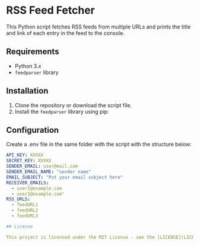 # RSS Feed Fetcher

This Python script fetches RSS feeds from multiple URLs and prints the title and link of each entry in the feed to the console.

## Requirements

- Python 3.x
- `feedparser` library

## Installation

1. Clone the repository or download the script file.
2. Install the `feedparser` library using pip:

## Configuration

Create a .env file in the same folder with the script with the structure below:
```yaml
API_KEY: XXXXX
SECRET_KEY: XXXXX
SENDER_EMAIL: user@mail.com
SENDER_EMAIL_NAME: "sender name"
EMAIL_SUBJECT: "Put your email subject here"
RECEIVER_EMAILS:
  - user1@example.com
  - user2@example.com"
RSS_URLS:
  - feedURL1
  - feedURL2
  - feedURL3

## License

This project is licensed under the MIT License - see the [LICENSE](LICENSE) file for details.
